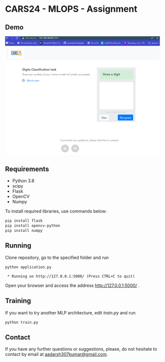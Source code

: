 # CARS24 - MLOPS - Assignment


## Demo

![Demo screenshot](/static/imgs/demo.png?raw=true "Demo")


## Requirements

  * Python 3.8
  * scipy
  * Flask
  * OpenCV
  * Numpy


To install required libraries, use commands below:
```
pip install flask
pip install opencv-python
pip install numpy

```

## Running
Clone repository, go to the specified folder and run
```
python application.py
```
```
 * Running on http://127.0.0.1:5000/ (Press CTRL+C to quit)
```
Open your browser and access the address http://127.0.0.1:5000/ .

## Training
If you want to try another MLP architecture, edit *train.py* and run
```
python train.py
```


## Contact
If you have any further questions or suggestions, please, do not hesitate to contact by email at aadarsh307kumar@gmail.com.

